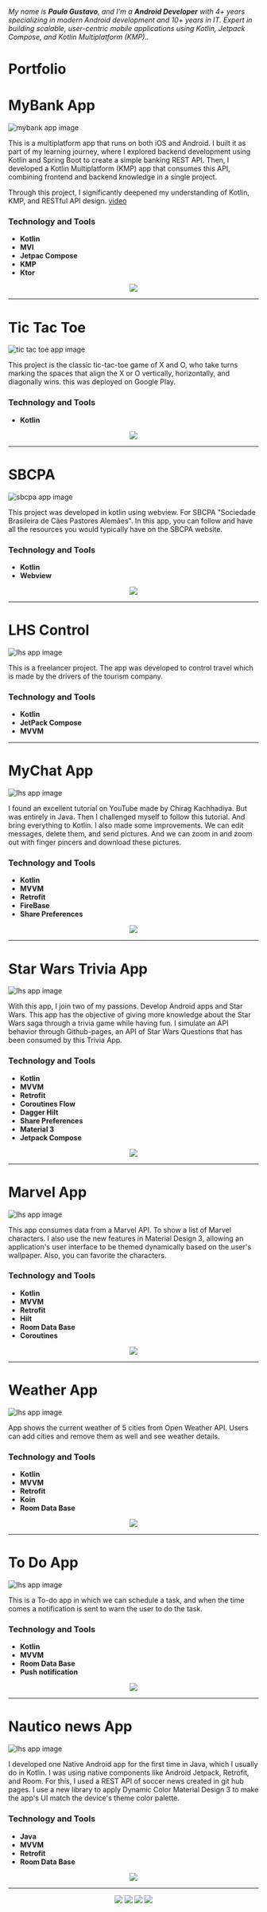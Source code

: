 *My name is __Paulo Gustavo__,  and I’m a __Android Developer__ with 4+ years specializing in modern Android development and 10+ years in IT. Expert in building scalable, user-centric mobile applications using Kotlin, Jetpack Compose, and Kotlin Multiplatform (KMP)..*

# Portfolio

# MyBank App
![mybank app image](mybank.jpg)

This is a multiplatform app that runs on both iOS and Android.
I built it as part of my learning journey, where I explored backend development using Kotlin and Spring Boot to create a simple banking REST API.
Then, I developed a Kotlin Multiplatform (KMP) app that consumes this API, combining frontend and backend knowledge in a single project.

Through this project, I significantly deepened my understanding of Kotlin, KMP, and RESTful API design.
<a href="https://www.linkedin.com/feed/update/urn:li:activity:7324250505445036032/"> video</a>

### Technology and Tools
* **Kotlin** 
* **MVI**
* **Jetpac Compose**
* **KMP**
* **Ktor**
<center>
<a href="https://github.com/pgustavo73/MyBankKMP"><img src="Git.png"></a>
</center>
<hr>

# Tic Tac Toe
![tic tac toe app image](tictoctoe.jpg)

This project is the classic tic-tac-toe game of X and O, who take turns marking the spaces that align the X or O vertically, horizontally, and diagonally wins. this was deployed on Google Play.

### Technology and Tools
* **Kotlin** 
<center>
<a href="https://play.google.com/store/apps/details?id=com.pgustavo.hashgame"><img src="googleplay.jpg"></a>
</center>
<hr>

# SBCPA
![sbcpa app image](sbcpa.jpg)

This project was developed in kotlin using webview. For SBCPA "Sociedade Brasileira de Cães Pastores Alemães". In this app, you can follow and have all the resources you would typically have on the SBCPA website.

### Technology and Tools
* **Kotlin** 
* **Webview**
<center>
<a href="https://play.google.com/store/apps/details?id=com.pgustavo.sbcpa"><img src="googleplay.jpg"></a>
</center>
<hr>


# LHS Control
![lhs app image](lhs.jpg)

This is a freelancer project. The app was developed to control travel which is made by the drivers of the tourism company.  

### Technology and Tools
* **Kotlin** 
* **JetPack Compose**
* **MVVM**
<hr>

# MyChat App
![lhs app image](chat.jpg)

I found an excellent tutorial on YouTube made by Chirag Kachhadiya. But was entirely in Java. Then I challenged myself to follow this tutorial. And bring everything to Kotlin. I also made some improvements. We can edit messages, delete them, and send pictures. And we can zoom in and zoom out with finger pincers and download these pictures.

### Technology and Tools
* **Kotlin** 
* **MVVM**
* **Retrofit**
* **FireBase**
* **Share Preferences**
<center>
<a href="https://github.com/pgustavo73/mychatapp"><img src="Git.png"></a>
</center>
<hr>

# Star Wars Trivia App
![lhs app image](swt.jpg)

With this app, I join two of my passions. Develop Android apps and Star Wars. This app has the objective of giving more knowledge about the Star Wars saga through a trivia game while having fun. I simulate an API behavior through Github-pages, an API of Star Wars Questions that has been consumed by this Trivia App.

### Technology and Tools
* **Kotlin** 
* **MVVM**
* **Retrofit**
* **Coroutines Flow**
* **Dagger Hilt**
* **Share Preferences**
* **Material 3**
* **Jetpack Compose**
<center>
<a href="https://github.com/pgustavo73/Star-Wars-Trivia"><img src="Git.png"></a>
</center>
<hr>

# Marvel App
![lhs app image](marvel.jpg)

This app consumes data from a Marvel API. To show a list of Marvel characters. I also use the new features in Material Design 3, allowing an application's user interface to be themed dynamically based on the user's wallpaper. Also, you can favorite the characters.

### Technology and Tools
* **Kotlin** 
* **MVVM**
* **Retrofit**
* **Hilt**
* **Room Data Base**
* **Coroutines**
<center>
<a href="https://github.com/pgustavo73/MarvelApp"><img src="Git.png"></a>
</center>
<hr>

# Weather App
![lhs app image](weather.jpg)

App shows the current weather of 5 cities from Open Weather API. Users can add cities and remove them as well and see weather details.

### Technology and Tools
* **Kotlin** 
* **MVVM**
* **Retrofit**
* **Koin**
* **Room Data Base**
<center>
<a href="https://github.com/pgustavo73/MyWeatherApp"><img src="Git.png"></a>
</center>
<hr>

# To Do App
![lhs app image](todo.jpg)

This is a To-do app in which we can schedule a task, and when the time comes a notification is sent to warn the user to do the task.

### Technology and Tools
* **Kotlin** 
* **MVVM**
* **Room Data Base**
* **Push notification**
<center>
<a href="https://github.com/pgustavo73/ToDoApplication"><img src="Git.png"></a>
</center>
<hr>

# Nautico news App
![lhs app image](nnapp.jpg)

I developed one Native Android app for the first time in Java, which I usually do in Kotlin. I was using native components like Android Jetpack, Retrofit, and Room. For this, I used a REST API of soccer news created in git hub pages. I use a new library to apply Dynamic Color Material Design 3 to make the app's UI match the device's theme color palette.

### Technology and Tools
* **Java** 
* **MVVM**
* **Retrofit**
* **Room Data Base**
<center>
<a href="https://github.com/pgustavo73/Soccer_New_app"><img src="Git.png"></a>
</center>

<hr>
<center>
<a href="https://www.linkedin.com/in/paulogustavo73/"><img src="linkedin.png"></a>
  <a href="https://wa.me/+5581988696763"><img src="whatsapp.png"></a>
  <a href="https://github.com/pgustavo73"><img src="github.png"></a>
  <a href="p_gustavo@outlook.com"><img src="outlook.png"></a>
</center>
